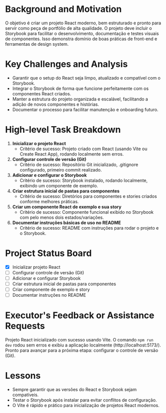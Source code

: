 # Background and Motivation
O objetivo é criar um projeto React moderno, bem estruturado e pronto para servir como peça de portfólio de alta qualidade. O projeto deve incluir o Storybook para facilitar o desenvolvimento, documentação e testes visuais de componentes. Isso demonstra domínio de boas práticas de front-end e ferramentas de design system.

# Key Challenges and Analysis
- Garantir que o setup do React seja limpo, atualizado e compatível com o Storybook.
- Integrar o Storybook de forma que funcione perfeitamente com os componentes React criados.
- Manter a estrutura do projeto organizada e escalável, facilitando a adição de novos componentes e histórias.
- Documentar o processo para facilitar manutenção e onboarding futuro.

# High-level Task Breakdown
1. **Inicializar o projeto React**
   - Critério de sucesso: Projeto criado com React (usando Vite ou Create React App), rodando localmente sem erros.
2. **Configurar controle de versão (Git)**
   - Critério de sucesso: Repositório Git inicializado, .gitignore configurado, primeiro commit realizado.
3. **Adicionar e configurar o Storybook**
   - Critério de sucesso: Storybook instalado, rodando localmente, exibindo um componente de exemplo.
4. **Criar estrutura inicial de pastas para componentes**
   - Critério de sucesso: Diretórios para componentes e stories criados conforme melhores práticas.
5. **Criar um componente React de exemplo e sua story**
   - Critério de sucesso: Componente funcional exibido no Storybook com pelo menos dois estados/variações.
6. **Documentar instruções básicas de uso no README**
   - Critério de sucesso: README com instruções para rodar o projeto e o Storybook.

# Project Status Board
- [x] Inicializar projeto React
- [ ] Configurar controle de versão (Git)
- [ ] Adicionar e configurar Storybook
- [ ] Criar estrutura inicial de pastas para componentes
- [ ] Criar componente de exemplo e story
- [ ] Documentar instruções no README

# Executor's Feedback or Assistance Requests
Projeto React inicializado com sucesso usando Vite. O comando `npm run dev` rodou sem erros e exibiu a aplicação localmente (http://localhost:5173/). Pronto para avançar para a próxima etapa: configurar o controle de versão (Git).

# Lessons
- Sempre garantir que as versões do React e Storybook sejam compatíveis.
- Testar o Storybook após instalar para evitar conflitos de configuração.
- O Vite é rápido e prático para inicialização de projetos React modernos. 